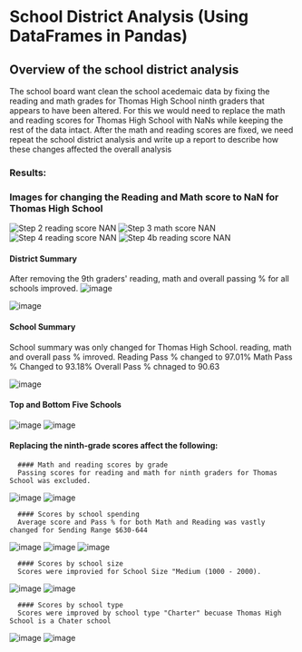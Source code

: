 # School District Analysis (Using DataFrames in Pandas)

## Overview of the school district analysis

The school board want clean the school acedemaic data by fixing the reading and math grades for Thomas High School ninth graders that appears to have been altered. 
For this we would need to replace the math and reading scores for Thomas High School with NaNs while keeping the rest of the data intact. After the math and reading scores are fixed, we need repeat the school district analysis and write up a report to describe how these changes affected the overall analysis

### Results:

### Images for changing the Reading and Math score to NaN for Thomas High School
![Step 2 reading score  NAN](https://user-images.githubusercontent.com/98173091/155938726-b7931f4a-443c-4a08-9492-adafb56002b8.png)
![Step 3 math score  NAN](https://user-images.githubusercontent.com/98173091/155938740-a858f4ec-f1be-4cc3-b370-efc328401323.png)
![Step 4 reading score  NAN](https://user-images.githubusercontent.com/98173091/155938805-14ffcb95-81e0-49e7-9e8b-5937359490d9.png)
![Step 4b reading score  NAN](https://user-images.githubusercontent.com/98173091/155938822-2e2def62-e33d-47f9-ae94-cc7af8b679b2.png)

#### District Summary
After removing the 9th graders' reading, math and overall passing % for all schools improved. 
![image](https://user-images.githubusercontent.com/98173091/155934921-1b3405ff-3edb-4e87-b414-064bc7140b28.png)

![image](https://user-images.githubusercontent.com/98173091/155936199-0368bf06-92bb-43db-9af5-3f37de5850bd.png)

#### School Summary
School summary was only changed for Thomas High School. reading, math and overall pass % imroved.
Reading Pass % changed to 97.01%
Math Pass % Changed to 93.18%
Overall Pass % chnaged to 90.63

![image](https://user-images.githubusercontent.com/98173091/155935307-07d10afa-85dc-40a4-a68a-16864be2513f.png)

#### Top and Bottom Five Schools
![image](https://user-images.githubusercontent.com/98173091/155938975-2ef97134-48cf-49fb-b370-e399ad93080f.png)
![image](https://user-images.githubusercontent.com/98173091/155939017-ecbc2293-9563-4328-a4c2-7506a83fd804.png)



#### Replacing the ninth-grade scores affect the following:
      #### Math and reading scores by grade
      Passing scores for reading and math for ninth graders for Thomas School was excluded.
![image](https://user-images.githubusercontent.com/98173091/155936429-95c79a0f-e2b4-4cf0-8ff7-bf16efb269b7.png)
![image](https://user-images.githubusercontent.com/98173091/155939275-bccda515-62ae-4ee9-8ad0-a731bca64d65.png)

      #### Scores by school spending
      Average score and Pass % for both Math and Reading was vastly changed for Sending Range $630-644
![image](https://user-images.githubusercontent.com/98173091/155936527-03029e54-7cef-49ea-bfab-f619ef4b928a.png)
![image](https://user-images.githubusercontent.com/98173091/155939311-73f9115d-ab9b-4070-87c1-d35148d7500b.png)
![image](https://user-images.githubusercontent.com/98173091/155939348-56d0bf9e-854c-452a-89ae-a0ee3b326e7e.png)


      #### Scores by school size
      Scores were improvied for School Size "Medium (1000 - 2000).
![image](https://user-images.githubusercontent.com/98173091/155937577-fe3ff269-1206-49c8-a805-be759c6605c2.png)
![image](https://user-images.githubusercontent.com/98173091/155939382-9b237bbe-1c86-4a4d-b9fc-a529fe26dfa6.png)
     

      #### Scores by school type
      Scores were improved by school type "Charter" becuase Thomas High School is a Chater school
![image](https://user-images.githubusercontent.com/98173091/155938350-52b20a81-67db-4547-a1d0-63f70e9966d8.png)
![image](https://user-images.githubusercontent.com/98173091/155939424-d5b91754-a632-4200-85c5-f2be5c3359fd.png)



  
